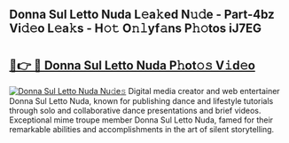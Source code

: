 ## Donna Sul Letto Nuda L𝚎a𝚔ed N𝚞𝚍e - Part-4bz Vi𝚍𝚎o L𝚎a𝚔s - H𝚘𝚝 O𝚗𝚕yf𝚊ns P𝚑𝚘tos iJ7EG

# <h2><a href="http://kf2s29i.oniu.top/?m=Donna+Sul+Letto+Nuda">🔗👉 🔴 Donna Sul Letto Nuda P𝚑ot𝚘𝚜 V𝚒d𝚎o</a></h2>

[![Donna Sul Letto Nuda Nu𝚍e𝚜](https://i.imgur.com/0qMVB7G.gif)](http://kf2s29i.oniu.top/?m=Donna+Sul+Letto+Nuda)
Digital media creator and web entertainer Donna Sul Letto Nuda, known for publishing dance and lifestyle tutorials through solo and collaborative dance presentations and brief videos. Exceptional mime troupe member Donna Sul Letto Nuda, famed for their remarkable abilities and accomplishments in the art of silent storytelling.  
